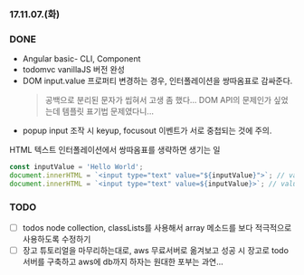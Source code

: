 ### 17.11.07.(화)

### DONE

* Angular basic- CLI, Component
* todomvc vanillaJS 버전 완성
* DOM input.value 프로퍼티 변경하는 경우, 인터폴레이션을 쌍따옴표로 감싸준다.
  > 공백으로 분리된 문자가 씹혀서 고생 좀 했다... DOM API의 문제인가 싶었는데 템플릿 표기법 문제였다니...
* popup input 조작 시 keyup, focusout 이벤트가 서로 중첩되는 것에 주의.

HTML 텍스트 인터폴레이션에서 쌍따옴표를 생략하면 생기는 일

```js
const inputValue = 'Hello World';
document.innerHTML = `<input type="text" value="${inputValue}">`; // value="Hello World"
document.innerHTML = `<input type="text" value=${inputValue}>`; // value="Hello" World
```

### TODO

* [ ] todos node collection, classLists를 사용해서 array 메소드를 보다 적극적으로 사용하도록 수정하기
* [ ] 장고 튜토리얼을 마무리하는대로, aws 무료서버로 옮겨보고 성공 시 장고로 todo 서버를 구축하고 aws에 db까지 하자는 원대한 포부는 과연...